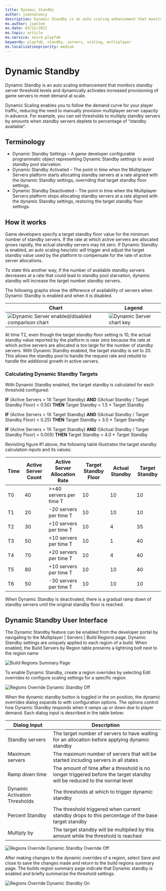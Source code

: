 ```yaml
---
title: Dynamic Standby
author: joannaleecy
description: Dynamic Standby is an auto scaling enhancement that monitors standby server threshold levels and dynamically activates increased provisioning of game servers to meet demand at scale.
ms.author: joanlee
ms.date: 03/22/2021
ms.topic: article
ms.service: azure-playfab
keywords: playfab, standby, servers, scaling, multiplayer
ms.localizationpriority: medium
---
```


# Dynamic Standby

Dynamic Standby is an auto scaling enhancement that monitors standby server threshold levels and dynamically activates increased provisioning of game servers to meet demand at scale.

Dynamic Scaling enables you to follow the demand curve for your player traffic, reducing the need to manually provision multiplayer server capacity in advance.  For example, you can set thresholds to multiply standby servers by amounts when standby servers deplete to percentage of “standby available”.

## Terminology

- Dynamic Standby Settings – A game developer configurable programmatic object representing Dynamic Standby settings to avoid standby pool starvation.
- Dynamic Standby Activated – The point in time when the Multiplayer Servers platform starts allocating standby servers at a rate aligned with the dynamic Standby settings, overriding that target standby floor settings.
- Dynamic Standby Deactivated – The point in time when the Multiplayer Servers platform stops allocating standby servers at a rate aligned with the dynamic Standby settings, restoring the target standby floor settings.

## How it works

Game developers specify a target standby floor value for the minimum number of standby servers. If the rate at which active servers are allocated grows rapidly, the actual standby servers may hit zero. If Dynamic Standby is enabled, an auto scaling heuristic will trigger and adjust the target standby value used by the platform to compensate for the rate of active server allocations.

To state this another way, if the number of available standby servers decreases at a rate that could lead to standby pool starvation, dynamic standby will increase the target number standby servers.

The following graphs show the difference of availability of servers when Dynamic Standby is enabled and when it is disabled.

|             Chart          |            Legend           |
| --------------------- | --------------------- |
| ![Dynamic Server enabled/disabled comparison chart](media/dynamic-server-count-time-chart.png) | ![Dynamic Server chart key](media/dynamic-server-chart-key.png) |

At time T2, even though the target standby floor setting is 10, the actual standby value reported by the platform is near zero because the rate at which active servers are allocated is too large for the number of standby servers. With Dynamic Standby enabled, the target standby is set to 20. This allows the standby pool to handle the request rate and rebuild to handle the additional growth in active servers.

### Calculating Dynamic Standby Targets

With Dynamic Standby enabled, the target standby is calculated for each threshold configured:

**IF** (Active Servers \> 1X Target Standby) **AND** ((Actual Standby / Target Standby Floor) \< 0.50) **THEN** Target Standby = 1.5 \* Target Standby

**IF** (Active Servers \> 1X Target Standby) **AND** ((Actual Standby / Target Standby Floor) \< 0.25) **THEN** Target Standby = 3.0 \* Target Standby

**IF** (Active Servers \> 1X Target Standby) **AND** ((Actual Standby / Target Standby Floor) \< 0.005) **THEN** Target Standby = 4.0 \* Target Standby

Revisiting figure \#1 above, the following table illustrates the target standby calculation inputs and its values:

| Time  | Active Server Count  | Active Server Allocation Rate   | Target Standby Floor | Actual Standby  |  Target Standby |
|---|---|---|---|---|---|
| T0 | 40 | >+40 servers per time T| 10 | 10 | 10 |
| T1 | 20 | -20 servers per time T | 10 | 10 | 10 |
| T2 | 30 | +10 servers per time T | 10 |  4 | 35 |
| T3 | 50 | +10 servers per time T | 10 |  1 | 40 |
| T4 | 70 | +20 servers per time T | 10 |  4 | 40 |
| T5 | 80 | +10 servers per time T | 10 | 10 | 40 |
| T6 | 50 | -30 servers per time T | 10 | 10 | 10 |

When Dynamic Standby is deactivated, there is a gradual ramp down of standby servers until the original standby floor is reached.

## Dynamic Standby User Interface

The Dynamic Standby feature can be enabled from the developer portal by navigating to the Multiplayer | Servers | Build Regions page. Dynamic Standby settings are uniquely applied to each region of a build. When enabled, the Build Servers by Region table presents a lightning bolt next to the region name

![Build Regions Summary Page](media/build_regions_summary.png)

To enable Dynamic Standby, create a region overrides by selecting Edit overrides to configure scaling settings for a specific region.

![ Regions Override Dynamic Standby Off](media/region_override_off.png)

When the dynamic standby button is toggled in the on position, the dynamic overrides dialog expands to with configuration options.  The options control how Dynamic Standby responds when it ramps up or down due to player demand.  Each dialog input is described in the table below:

| Dialog Input | Description |
|---|---|
| Standby servers | The target number of servers to have waiting for an allocation before applying dynamic standby  |
| Maximum servers | The maximum number of servers that will be started including servers in all states  |
| Ramp down time | The amount of time after a threshold is no longer triggered before the target standby will be reduced to the normal level  |
| Dynamic Activation Thresholds | The thresholds at which to trigger dynamic standby |
| Percent Standby | The threshold triggered when current standby drops to this percentage of the base target standby  |
| Multiply by | The target standby will be multiplied by this amount while the threshold is reached |

![ Regions Override Dynamic Standby Override Off](media/region_override_off_2.png)

After making changes to the dynamic overrides of a region, select Save and close to save the changes made and return to the build regions summary page.  The builds region summary page indicate that Dynamic standby is enabled and briefly summarize the threshold settings.

![ Regions Override Dynamic Standby On](media/build_regions_dynamic_on.png)
